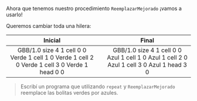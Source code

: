 Ahora que tenemos nuestro procedimiento `ReemplazarMejorado` ¡vamos a usarlo!

Queremos cambiar toda una hilera:

<table class= "table" style="width:100%">
  <thead>
  <tr>
    <th style="text-align: center">Inicial</th>
    <th style="text-align: center"></th> 
    <th style="text-align: center">Final</th>
  </tr>
  </thead>
  <tbody>
  <tr>
    <td style="text-align: center">  
      <gs-board>
        GBB/1.0
        size 4 1
        cell 0 0 Verde 1
        cell 1 0 Verde 1
        cell 2 0 Verde 1
        cell 3 0 Verde 1
        head 0 0
      </gs-board>
    </td>
    <td style="text-align: center"><i class="fa fa-arrow-right"></i></td> 
    <td style="text-align: center">
      <gs-board>
        GBB/1.0
        size 4 1
        cell 0 0 Azul 1
        cell 1 0 Azul 1
        cell 2 0 Azul 1
        cell 3 0 Azul 1
        head 3 0
      </gs-board>
    </td>
  </tr>
  <tbody>
</table>

> Escribí un programa que utilizando `repeat` y `ReemplazarMejorado` reemplace las bolitas verdes por azules.